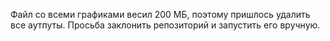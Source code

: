 Файл со всеми графиками весил 200 МБ, поэтому пришлось удалить все аутпуты. Просьба заклонить репозиторий и запустить его вручную.
